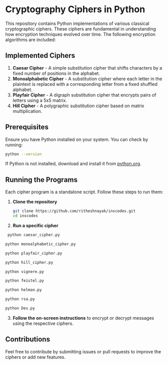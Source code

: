 # Cryptography Ciphers in Python

This repository contains Python implementations of various classical cryptographic ciphers. These ciphers are fundamental in understanding how encryption techniques evolved over time. The following encryption algorithms are included:

## Implemented Ciphers

1. **Caesar Cipher** - A simple substitution cipher that shifts characters by a fixed number of positions in the alphabet.
2. **Monoalphabetic Cipher** - A substitution cipher where each letter in the plaintext is replaced with a corresponding letter from a fixed shuffled alphabet.
3. **Playfair Cipher** - A digraph substitution cipher that encrypts pairs of letters using a 5x5 matrix.
4. **Hill Cipher** - A polygraphic substitution cipher based on matrix multiplication.

## Prerequisites

Ensure you have Python installed on your system. You can check by running:

```sh
python --version
```

If Python is not installed, download and install it from [python.org](https://www.python.org/downloads/).

## Running the Programs

Each cipher program is a standalone script. Follow these steps to run them:

1. **Clone the repository**

   ```sh
   git clone https://github.com/ritheshnayak/inscodes.git
   cd inscodes
   ```

2. **Run a specific cipher**

  ```sh
   python caesar_cipher.py
   ```

   ```sh
   python monoalphabetic_cipher.py
   ```

   ```sh
   python playfair_cipher.py
   ```

   ```sh
   python hill_cipher.py
   ```

   ```sh
   python vignere.py
   ```

   ```sh
   python feistel.py
   ```

   ```sh
   python helman.py
   ```

   ```sh
   python rsa.py
   ```

   ```sh
   python Des.py
   ```

3. **Follow the on-screen instructions** to encrypt or decrypt messages using the respective ciphers.

## Contributions

Feel free to contribute by submitting issues or pull requests to improve the ciphers or add new features.

